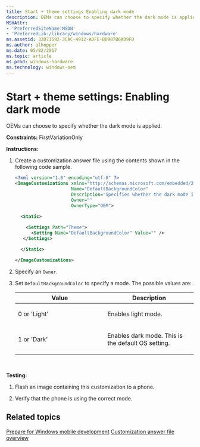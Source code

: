 ```yaml
---
title: Start + theme settings Enabling dark mode
description: OEMs can choose to specify whether the dark mode is applied.
MSHAttr:
- 'PreferredSiteName:MSDN'
- 'PreferredLib:/library/windows/hardware'
ms.assetid: 32D71592-3CAC-4912-ADFE-BD987B6AD9FD
ms.author: alhopper
ms.date: 05/02/2017
ms.topic: article
ms.prod: windows-hardware
ms.technology: windows-oem
---
```


# Start + theme settings: Enabling dark mode


OEMs can choose to specify whether the dark mode is applied.

<a href="" id="constraints---firstvariationonly"></a>**Constraints:** FirstVariationOnly  

<a href="" id="instructions-"></a>**Instructions:**  
1.  Create a customization answer file using the contents shown in the following code sample.

    ```XML
    <?xml version="1.0" encoding="utf-8" ?>  
    <ImageCustomizations xmlns="http://schemas.microsoft.com/embedded/2004/10/ImageUpdate"  
                         Name="DefaultBackgroundColor"  
                         Description="Specifies whether the dark mode is applied."
                         Owner=""  
                         OwnerType="OEM"> 
      
      <Static>  

        <Settings Path="Theme">  
          <Setting Name="DefaultBackgroundColor" Value="" /> 
       </Settings>  

      </Static>

    </ImageCustomizations>
    ```

2.  Specify an `Owner`.

3.  Set `DefaultBackgroundColor` to specify a mode. The possible values are:

    <table>
    <colgroup>
    <col width="50%" />
    <col width="50%" />
    </colgroup>
    <thead>
    <tr class="header">
    <th>Value</th>
    <th>Description</th>
    </tr>
    </thead>
    <tbody>
    <tr class="odd">
    <td><p>0 or 'Light'</p></td>
    <td><p>Enables light mode.</p></td>
    </tr>
    <tr class="even">
    <td><p>1 or 'Dark'</p></td>
    <td><p>Enables dark mode. This is the default OS setting.</p></td>
    </tr>
    </tbody>
    </table>

     

<a href="" id="testing-"></a>**Testing:**  
1.  Flash an image containing this customization to a phone.

2.  Verify that the phone is using the correct mode.

## Related topics

[Prepare for Windows mobile development](https://docs.microsoft.com/en-us/windows-hardware/manufacture/mobile/preparing-for-windows-mobile-development)
[Customization answer file overview](https://docs.microsoft.com/en-us/windows-hardware/customize/mobile/mcsf/customization-answer-file)